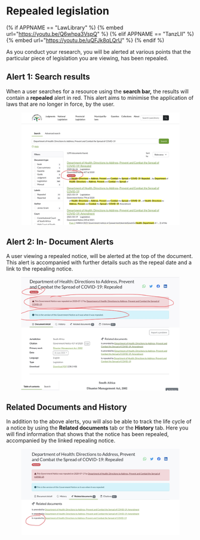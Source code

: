# Repealed legislation

(% if APPNAME == "LawLibrary" %)
{% embed url="https://youtu.be/Q6whpa3VspQ" %}
(% elif APPNAME == "TanzLII" %)
{% embed url="https://youtu.be/uQFJk8qLQrU" %}
(% endif %)

As you conduct your research, you will be alerted at various points that the particular piece of legislation you are viewing, has been repealed.

## Alert 1: Search results&#x20;

When a user searches for a resource using the **search bar,** the results will contain a **repealed** alert in red. This alert aims to minimise the application of laws that are no longer in force, by the user.&#x20;

<figure><img src="../.gitbook/assets/IMG_0237 2.jpg" alt=""><figcaption></figcaption></figure>



## Alert 2: In- Document Alerts&#x20;

A user viewing a repealed notice, will be alerted at the top  of the document. This alert is accompanied with further details such as the repeal date and a link to the repealing notice.&#x20;

<figure><img src="../.gitbook/assets/IMG_0235 2 (2).jpg" alt=""><figcaption></figcaption></figure>

## Related Documents and History

In addition to the above alerts, you will also be able to track the life cycle of a notice by using the **Related documents** tab or the **History** tab. Here you will find information that shows that the notice has been repealed, accompanied by the linked repealing notice.



<figure><img src="../.gitbook/assets/IMG_0236 3.jpg" alt=""><figcaption></figcaption></figure>

